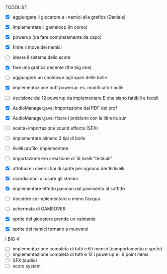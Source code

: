 TODOLIST  
- [x] aggiungere il giocatore e i nemici alla grafica (Daniele)
- [x] implementare il gameloop (in corso) 
- [x] powerup (da fare completamente da capo)
- [x] finire il move dei nemici 
- [ ] ideare il sistema dello score 
- [x] fare una grafica decente (the big one)
- [ ] aggiungere un cooldown agli spari delle bolle
- [x] implementazione buff powerup: es. modificatori bolle
- [ ] decisione dei 12 powerup da implementare E che siano fattibili e fedeli
- [x] AudioManager.java: importazione dal PDF del prof
- [x] AudioManager.java: fixare i problemi con la libreria sun
- [ ] scelta+importazione sound effects (SFX)
- [ ] implementare almeno 2 tipi di bolle
- [ ] livelli profilo, implementare 
- [ ] importazione e/o creazione di 16 livelli "testuali"
- [x] attribuire i diversi tipi di sprite per ognuno dei 16 livelli
- [x] ricordiamoci di usare gli stream
- [x] implementare effetto pacman dal pavimento al soffitto
- [ ] decidere se implementare o meno l'acqua
- [ ] schermata di GAMEOVER
- [x] sprite del giocatore prende un calmante 
- [x] sprite dei nemici tornano a muoversi


I BIG 4
- [ ] implementazione completa di tutti e 6 i nemici (comportamento e sprite)
- [ ] implementazione completa di tutti e 12 i powerup e i 6 point items
- [ ] SFX (audio)
- [ ] score system
